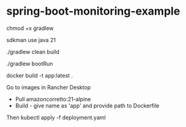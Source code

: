 # spring-boot-monitoring-example

chmod +x gradlew

sdkman use java 21

./gradlew clean build

./gradlew bootRun

docker build -t app:latest .

Go to images in Rancher Desktop
- Pull amazoncorretto:21-alpine
- Build - give name as 'app' and provide path to Dockerfile

Then kubectl apply -f deployment.yaml
